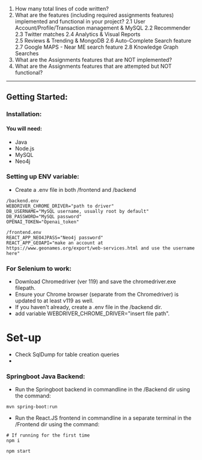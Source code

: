 1. How many total lines of code written?
2. What are the features  (including required assignments features) implemented and functional in your project?
  2.1 User Account/Profile/Transaction management & MySQL
  2.2 Recommender
  2.3 Twitter matches
  2.4 Analytics & Visual Reports                                
  2.5 Reviews & Trending & MongoDB
  2.6 Auto-Complete Search feature
  2.7 Google MAPS - Near ME search feature
  2.8 Knowledge Graph Searches
3. What are the Assignments features that are NOT implemented?
4. What are the Assignments features that are attempted but NOT functional?

---
## Getting Started:
### Installation:
#### You will need:
- Java
- Node.js
- MySQL
- Neo4j

### Setting up ENV variable:
- Create a .env file in both /frontend and /backend
```
/backend.env
WEBDRIVER_CHROME_DRIVER="path to driver"
DB_USERNAME="MySQL username, usually root by default"
DB_PASSWORD="MySQL password"
OPENAI_TOKEN="Openai_token"
```

```
/frontend.env
REACT_APP_NEO4JPASS="Neo4j password"
REACT_APP_GEOAPI="make an account at https://www.geonames.org/export/web-services.html and use the username here"
```
### For Selenium to work:
- Download Chromedriver (ver 119) and save the chromedriver.exe filepath.
- Ensure your Chrome browser (separate from the Chromedriver) is updated to at least v119 as well.
- If you haven't already, create a .env file in the /backend dir.
- add variable WEBDRIVER_CHROME_DRIVER="insert file path".

# Set-up
- Check SqlDump for table creation queries
- 
### Springboot Java Backend:
- Run the Springboot backend in commandline in the /Backend dir using the command:
```
mvn spring-boot:run
```
- Run the React.JS frontend in commandline in a separate terminal in the /Frontend dir using the command:
```
# If running for the first time
npm i
```
```
npm start
```
